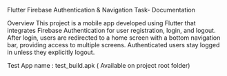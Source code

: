 Flutter Firebase Authentication & Navigation Task- Documentation

  Overview
This project is a mobile app developed using Flutter that integrates Firebase Authentication for user registration, login, and logout. After login, users are redirected to a home screen with a bottom navigation bar, providing access to multiple screens. Authenticated users stay logged in unless they explicitly logout.

Test App name : test_build.apk ( Available on project root folder)